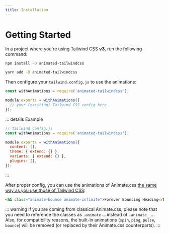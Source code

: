```yaml
---
title: Installation
---
```


<!-- markdownlint-disable MD033 MD025 -->

# Getting Started

In a project where you're using Tailwind CSS **v3**, run the following command:

<snippet>
  <div title="NPM">

```bash
npm install -D animated-tailwindcss
```

  </div>
  <div title="YARN">

```bash
yarn add -D animated-tailwindcss
```

  </div>
</snippet>

Then configure your `tailwind.config.js` to use the animations:

```js
const withAnimations = require('animated-tailwindcss');

module.exports = withAnimations({
  // your (existing) Tailwind CSS config here
});
```

::: details Example

```js
// tailwind.config.js
const withAnimations = require('animated-tailwindcss');

module.exports = withAnimations({
  content: [],
  theme: { extend: {} },
  variants: { extend: {} },
  plugins: [],
});
```

:::

After proper config, you can use the animations of Animate.css [the same way as you use those of Tailwind CSS](https://tailwindcss.com/docs/animation):

```html
<h1 class="animate-bounce animate-infinite">Forever Bouncing Heading</h1>
```

::: warning
If you are coming from classical Animate.css, please note that you need to reference the classes as `.animate-…` instead of `.animate__…`. Also, for compatibility reasons, the built-in animations (`spin`, `ping`, `pulse`, `bounce`) will be removed (or replaced by their Animate.css counterparts).
:::
